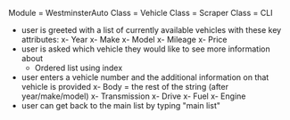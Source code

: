 Module = WestminsterAuto
Class = Vehicle
Class = Scraper
Class = CLI

- user is greeted with a list of currently available vehicles with these key attributes:
  x- Year
  x- Make
  x- Model
  x- Mileage
  x- Price
- user is asked which vehicle they would like to see more information about
  - Ordered list using index
- user enters a vehicle number and the additional information on that vehicle is provided
  x- Body = the rest of the string (after year/make/model)
  x- Transmission
  x- Drive
  x- Fuel
  x- Engine
- user can get back to the main list by typing "main list"
